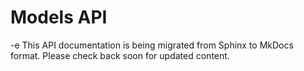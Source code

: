 # Models API
-e 
This API documentation is being migrated from Sphinx to MkDocs format.
Please check back soon for updated content.
